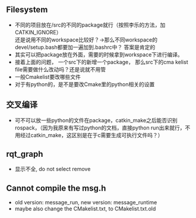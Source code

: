 ## Filesystem
- 不同的项目放在/src的不同的package就行（按照李乐的方法，加CATKIN_IGNORE）  
还是说用不同的workspace比较好？->那么不同workspace的devel/setup.bash都要加一遍加到.bashrc中？ 答案是肯定的
- 其实可以把package放在外面，需要的时候拿到workspace下进行编译。
- 接着上面的问题， 一个src下的新增一个package， 那么src下的cma kelist file需要做什么改动吗？还是说就不用管
- 一般Cmakelist要改哪些文件
- 对于有python的，是不是要改Cmake里的python相关的设置  

## 交叉编译
- 可不可以放一些python的文件在package，catkin_make之后能否识别rospack，（因为我原来有写过python的文档，直接python run出来就行，不用经过catkin_make，这区别是在于c需要生成可执行文件吗？）

## rqt_graph
- 显示不全, do not select remove

## Cannot compile the msg.h
- old version: message_run, new version: message_runtime
- maybe also change the CMakelist.txt, to CMakelist.txt.old
